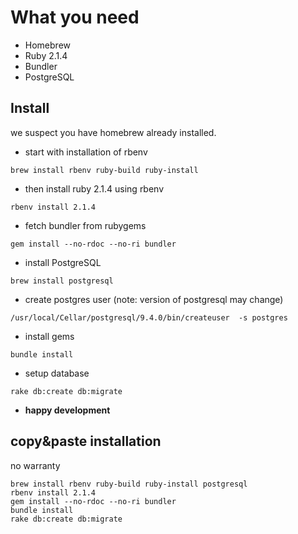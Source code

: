 # What you need

* Homebrew
* Ruby 2.1.4
* Bundler
* PostgreSQL

## Install

we suspect you have homebrew already installed.

* start with installation of rbenv

```
brew install rbenv ruby-build ruby-install
```

* then install ruby 2.1.4 using rbenv

```
rbenv install 2.1.4
```

* fetch bundler from rubygems

```
gem install --no-rdoc --no-ri bundler
```

* install PostgreSQL

```
brew install postgresql
```

* create postgres user (note: version of postgresql may change)

```
/usr/local/Cellar/postgresql/9.4.0/bin/createuser  -s postgres
```

* install gems

```
bundle install
```

* setup database

```
rake db:create db:migrate
```

* **happy development**


## copy&paste installation

no warranty

```
brew install rbenv ruby-build ruby-install postgresql
rbenv install 2.1.4
gem install --no-rdoc --no-ri bundler
bundle install
rake db:create db:migrate
```

